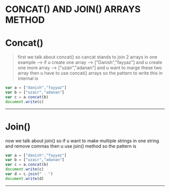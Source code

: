 # CONCAT() AND JOIN() ARRAYS METHOD
# Concat()
> first we talk about concat()
so cancat stands to join 2 arrays in one example --> 
if u create one array --> ["Danish","fayyaz"]
and u create one more array --> ["uzair","adanan"] 
and u want to marge these two array then u have to use concat() arrays
so the pattern to write this in internal is
```javascript
var a = ["danish","fayyaz"]
var b = ["uzair","adanan"]
var c = a.concat(b)
document.write(c)
```
---
# Join()
now we talk about join() 
so if u want to make multiple strings in one string and remove commas
then u use join() method
so the pattern is 
```javascript
var a = ["danish","fayyaz"]
var b = ["uzair","adanan"]
var c = a.concat(b)
document.write(c)
var d = c.join(" - ")
document.write(d)
```
---